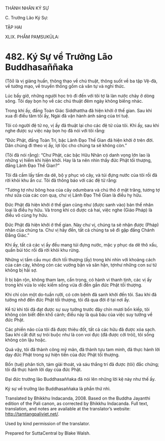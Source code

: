 THÁNH NHÂN KÝ SỰ

C. Trưởng Lão Ký Sự:

TẬP HAI

XLIX. PHẨM PAṂSUKŪLA:

# 482\. Ký Sự về Trưởng Lão Buddhasaññaka

(Tôi) là vị giảng huấn, thông thạo về chú thuật, thông suốt về ba tập Vệ-đà, về tướng mạo, về truyền thống gồm cả văn tự và nghi thức.

Lúc bấy giờ, những người học trò đi đến với tôi tợ là làn nước chảy ở dòng sông. Tôi dạy bọn họ về các chú thuật đêm ngày không biếng nhác.

Trong khi ấy, đấng Toàn Giác Siddhattha đã hiện khởi ở thế gian. Sau khi xua đi điều tăm tối ấy, Ngài đã vận hành ánh sáng của trí tuệ.

Tôi có người đệ tử nọ, vị ấy đã thuật lại cho các đệ tử của tôi. Khi ấy, sau khi nghe được sự việc này bọn họ đã nói với tôi rằng:

“Đức Phật, đấng Toàn Tri, bậc Lãnh Đạo Thế Gian đã hiện khởi ở trên đời. Dân chúng đi theo vị ấy, lợi lộc cho chúng ta sẽ không còn.”

(Tôi đã nói rằng): “Chư Phật, các bậc Hữu Nhãn có danh vọng lớn lao là những vị hiếm khi hiện khởi. Hay là ta nên nhìn thấy đức Phật tối thượng, đấng Lãnh Đạo Thế Gian?”

Tôi đã cầm lấy tấm da dê, bộ y phục vỏ cây, và túi đựng nước của tôi rồi đã rời khỏi khu ẩn cư. Tôi đã thông báo với các đệ tử rằng:

“Tương tợ như bông hoa của cây odumbara và chú thỏ ở mặt trăng, tương tợ như sữa của các con quạ, chư vị Lãnh Đạo Thế Gian là điều hy hữu.

Đức Phật đã hiện khởi ở thế gian cũng như (được sanh vào) bản thể nhân loại là điều hy hữu. Và trong khi có được cả hai, việc nghe (Giáo Pháp) là điều vô cùng hy hữu.

Đức Phật đã hiện khởi ở thế gian. Này chư vị, chúng ta sẽ nhận được (Pháp) nhãn của chúng ta. Chư vị hãy đến, tất cả chúng ta sẽ đi gặp đấng Chánh Đẳng Giác.”

Khi ấy, tất cả các vị ấy đều mang túi đựng nước, mặc y phục da dê thô xấu, quấn búi tóc rối đã rời khỏi khu rừng.

Những vị tầm cầu mục đích tối thượng (ấy) trong khi nhìn với khoảng cách của cán cày, không còn các vướng bận và sân hận, tợnhư những con sư tử không bị hãi sợ.

Ít bị bận rộn, không tham lam, cẩn trọng, có hành vi thanh tịnh, các vị ấy trong khi vừa lo việc kiếm sống vừa đi đến gần đức Phật tối thượng.

Khi chỉ còn một do-tuần rưỡi, có cơn bệnh đã sanh khởi đến tôi. Sau khi đã tưởng nhớ đến đức Phật tối thượng, tôi đã qua đời ở tại nơi ấy.

Kể từ khi tôi đã đạt được sự suy tưởng trước đây chín mươi bốn kiếp, tôi không còn biết đến khổ cảnh; điều này là quả báu của việc suy tưởng về đức Phật.

Các phiền não của tôi đã được thiêu đốt, tất cả các hữu đã được xóa sạch. Sau khi cắt đứt sự trói buộc như là con voi đực (đã được cởi trói), tôi sống không còn lậu hoặc.

Quả vậy, tôi đã thành công mỹ mãn, đã thành tựu tam minh, đã thực hành lời dạy đức Phật trong sự hiện tiền của đức Phật tối thượng.

Bốn (tuệ) phân tích, tám giải thoát, và sáu thắng trí đã được (tôi) đắc chứng; tôi đã thực hành lời dạy của đức Phật.

Đại đức trưởng lão Buddhasaññaka đã nói lên những lời kệ này như thế ấy.

Ký sự về trưởng lão Buddhasaññaka là phần thứ nhì.

Translated by Bhikkhu Indacanda, 2008. Based on the Buddha Jayanthi edition of the Pali canon, as corrected by Bhikkhu Indacanda. Full text, translation, and notes are available at the translator’s website: http://tamtangpaliviet.net/.

Used by kind permission of the translator.

Prepared for SuttaCentral by Blake Walsh.